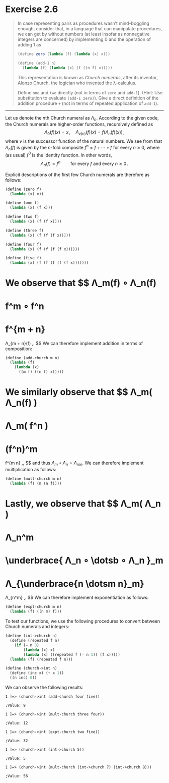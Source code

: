 # Exercise 2.6

> In case representing pairs as procedures wasn’t mind-boggling enough, consider that, in a language that can manipulate procedures, we can get by without numbers (at least insofar as nonnegative integers are concerned) by implementing $0$ and the operation of adding $1$ as
> ```scheme
> (define zero (lambda (f) (lambda (x) x)))
>
> (define (add-1 n)
>   (lambda (f) (lambda (x) (f ((n f) x)))))
> ```
> This representation is known as _Church numerals_, after its inventor, Alonzo Church, the logician who invented the λ-calculus.
>
> Define `one` and `two` directly (not in terms of `zero` and `add-1`).
> (Hint:
> Use substitution to evaluate `(add-1 zero)`).
> Give a direct definition of the addition procedure `+` (not in terms of repeated application of `add-1`).

---

Let us denote the $n$th Church numeral as $Λ_n$.
According to the given code, the Church numerals are higher-order functions, recursively defined as
$$
  Λ_0(f)(x) = x \,,
  \quad
  Λ_{ν(n)}(f)(x) = f( Λ_n(f)(x) ) \,,
$$
where $ν$ is the successor function of the natural numbers.
We see from that $Λ_n(f)$ is given by the $n$-fold composite $f^n = f ∘ \dotsb ∘ f$ for every $n ≥ 0$, where (as usual) $f^0$ is the identity function.
In other words,
$$
  Λ_n(f) = f^n
  \qquad
  \text{for every $f$ and every $n ≥ 0$} \,.
$$

Explicit descriptions of the first few Church numerals are therefore as follows:
```scheme
(define (zero f)
  (lambda (x) x))

(define (one f)
  (lambda (x) (f x)))

(define (two f)
  (lambda (x) (f (f x))))

(define (three f)
  (lambda (x) (f (f (f x)))))

(define (four f)
  (lambda (x) (f (f (f (f x))))))

(define (five f)
  (lambda (x) (f (f (f (f (f x)))))))
```

We observe that
$$
  Λ_m(f) ∘ Λ_n(f)
  =
  f^m ∘ f^n
  =
  f^{m + n}
  =
  Λ_{m + n}(f) \,.
$$
We can therefore implement addition in terms of composition:
```scheme
(define (add-church m n)
  (lambda (f)
    (lambda (x)
      ((m f) ((n f) x)))))
```

We similarly observe that
$$
  Λ_m( Λ_n(f) )
  =
  Λ_m( f^n )
  =
  (f^n)^m
  =
  f^{m n} \,,
$$
and thus $Λ_m ∘ Λ_n = Λ_{m n}$.
We can therefore implement multiplication as follows:
```scheme
(define (mult-church m n)
  (lambda (f) (m (n f))))
```

Lastly, we observe that
$$
  Λ_m( Λ_n )
  =
  Λ_n^m
  =
  \underbrace{ Λ_n ∘ \dotsb ∘ Λ_n }_m
  =
  Λ_{\underbrace{n \dotsm n}_m}
  =
  Λ_{n^m} \,.
$$
We can therefore implement exponentiation as follows:
```scheme
(define (expt-church m n)
  (lambda (f) ((n m) f)))
```

To test our functions, we use the following procedures to convert between Church numerals and integers:
```scheme
(define (int->church n)
  (define (repeated f n)
    (if (= n 0)
        (lambda (x) x)
        (lambda (x) ((repeated f (- n 1)) (f x)))))
  (lambda (f) (repeated f n)))

(define (church->int n)
  (define (inc x) (+ x 1))
  ((n inc) 0))
```

We can observe the following results:
```text
1 ]=> (church->int (add-church four five))

;Value: 9

1 ]=> (church->int (mult-church three four))

;Value: 12

1 ]=> (church->int (expt-church two five))

;Value: 32

1 ]=> (church->int (int->church 5))

;Value: 5

1 ]=> (church->int (mult-church (int->church 7) (int->church 8)))

;Value: 56
```
